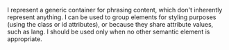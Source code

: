 I represent a generic container for phrasing content, which don't inherently represent anything. 
I can be used to group elements for styling purposes (using the class or id attributes), or because they share attribute values, such as lang. 
I should be used only when no other semantic element is appropriate.